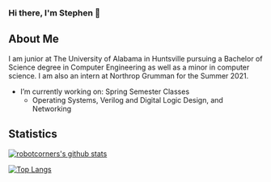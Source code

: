 ### Hi there, I'm Stephen 👋

## About Me
I am junior at The University of Alabama in Huntsville pursuing a Bachelor of Science degree in Computer Engineering as well as a minor in computer science. I am also an intern at Northrop Grumman for the Summer 2021.
- I’m currently working on: Spring Semester Classes
    - Operating Systems, Verilog and Digital Logic Design, and Networking  

## Statistics
[![robotcorners's github stats](https://github-readme-stats.vercel.app/api?username=robotcorner&theme=radical)](https://github.com/anuraghazra/github-readme-stats)

[![Top Langs](https://github-readme-stats.vercel.app/api/top-langs/?username=robotcorner&theme=radical&layout=compact)](https://github.com/anuraghazra/github-readme-stats)
